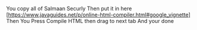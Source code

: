 You copy all of Salmaan Securly
Then put it in here [https://www.javaguides.net/p/online-html-compiler.html#google_vignette]
Then You Press Compile HTML then drag to next tab And your done
